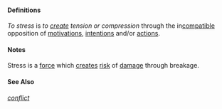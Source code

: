 #### Definitions

*To stress* is *to [create](https://github.com/gcassel/Modular-Organizing-Terminology/blob/master/terms/create.md) tension or compression* through the in[compatible](https://github.com/gcassel/Modular-Organization-Terminology/blob/master/terms/compatible.md) opposition of [motivations](https://github.com/gcassel/Modular-Organizing-Terminology/blob/master/terms/motivate.md), [intentions](https://github.com/gcassel/Modular-Organizing-Terminology/blob/master/terms/intend.md) and/or [actions](https://github.com/gcassel/Modular-Organizing-Terminology/blob/master/terms/act.md).

#### Notes
Stress is a [force](https://github.com/gcassel/Modular-Organizing-Terminology/blob/master/terms/force.md) which [creates](https://github.com/gcassel/Modular-Organizing-Terminology/blob/master/terms/create.md) [risk](https://github.com/gcassel/Modular-Organizing-Terminology/blob/master/terms/risk.md) of [damage](https://github.com/gcassel/Modular-Organizing-Terminology/blob/master/terms/damage.md) through breakage.

#### See Also

*[conflict](https://github.com/gcassel/Modular-Organizing-Terminology/blob/master/terms/conflict.md)*
